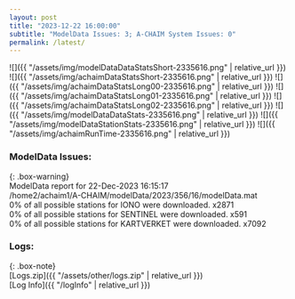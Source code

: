 ```yaml
---
layout: post
title: "2023-12-22 16:00:00"
subtitle: "ModelData Issues: 3; A-CHAIM System Issues: 0"
permalink: /latest/
---
```


![]({{ "/assets/img/modelDataDataStatsShort-2335616.png" | relative_url }})
![]({{ "/assets/img/achaimDataStatsShort-2335616.png" | relative_url }})
![]({{ "/assets/img/achaimDataStatsLong00-2335616.png" | relative_url }})
![]({{ "/assets/img/achaimDataStatsLong01-2335616.png" | relative_url }})
![]({{ "/assets/img/achaimDataStatsLong02-2335616.png" | relative_url }})
![]({{ "/assets/img/modelDataDataStats-2335616.png" | relative_url }})
![]({{ "/assets/img/modelDataStationStats-2335616.png" | relative_url }})
![]({{ "/assets/img/achaimRunTime-2335616.png" | relative_url }})


### ModelData Issues:  
  
{: .box-warning}  
 ModelData report for 22-Dec-2023 16:15:17   
 /home2/achaim1/A-CHAIM/modelData/2023/356/16/modelData.mat   
 0% of all possible stations for IONO were downloaded. x2871   
 0% of all possible stations for SENTINEL were downloaded. x591   
 0% of all possible stations for KARTVERKET were downloaded. x7092   
  


### Logs:  
  
{: .box-note}  
[Logs.zip]({{ "/assets/other/logs.zip" | relative_url }})  
[Log Info]({{ "/logInfo" | relative_url }})  
